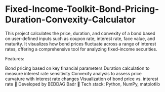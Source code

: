 # Fixed-Income-Toolkit-Bond-Pricing-Duration-Convexity-Calculator
This project calculates the price, duration, and convexity of a bond based on user-defined inputs such as coupon rate, interest rate, face value, and maturity. It visualizes how bond prices fluctuate across a range of interest rates, offering a comprehensive tool for analyzing fixed-income securities.

Features:

Bond pricing based on key financial parameters
Duration calculation to measure interest rate sensitivity
Convexity analysis to assess price curvature with interest rate changes
Visualization of bond price vs. interest rate
📌 Developed by BEDDAG Badr
🚀 Tech stack: Python, NumPy, matplotlib
